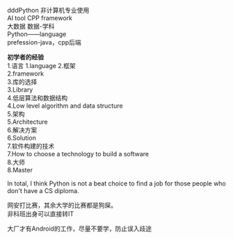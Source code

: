 dddPython 非计算机专业使用  
AI tool CPP framework  
大数据 数据-学科  
Python——language  
prefession-java，cpp后端  
  
  
**初学者的经验**  
1.语言
1.language
2.框架   
2.framework  
3.库的选择    
3.Library  
4.低层算法和数据结构    
4.Low level algorithm and data structure  
5.架构   
5.Architecture    
6.解决方案  
6.Solution  
7.软件构建的技术  
7.How to choose a technology to build a software  
8.大师  
8.Master  
  
 In total, I think Python is not a beat choice to find a job for those people who don't have a CS diploma.  
 
网安打比赛，其余大学的比赛都是狗屎。  
非科班出身可以直接转IT  
  
大厂才有Android的工作，尽量不要学，防止误入歧途  
